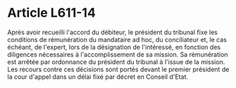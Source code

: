 # Article L611-14

Après avoir recueilli l'accord du débiteur, le président du tribunal fixe les conditions de rémunération du mandataire ad hoc, du conciliateur et, le cas échéant, de l'expert, lors de la désignation de l'intéressé, en fonction des diligences nécessaires à l'accomplissement de sa mission. Sa rémunération est arrêtée par ordonnance du président du tribunal à l'issue de la mission.   Les recours contre ces décisions sont portés devant le premier président de la cour d'appel dans un délai fixé par décret en Conseil d'Etat.